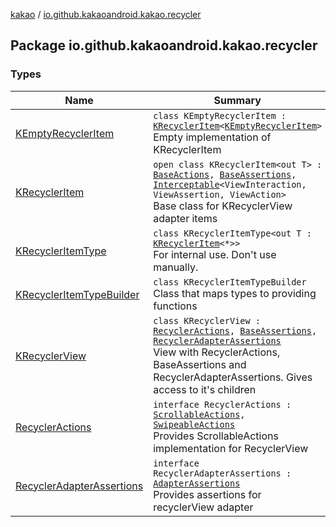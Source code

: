 [kakao](../index.md) / [io.github.kakaoandroid.kakao.recycler](./index.md)

## Package io.github.kakaoandroid.kakao.recycler

### Types

| Name | Summary |
|---|---|
| [KEmptyRecyclerItem](-k-empty-recycler-item/index.md) | `class KEmptyRecyclerItem : `[`KRecyclerItem`](-k-recycler-item/index.md)`<`[`KEmptyRecyclerItem`](-k-empty-recycler-item/index.md)`>`<br>Empty implementation of KRecyclerItem |
| [KRecyclerItem](-k-recycler-item/index.md) | `open class KRecyclerItem<out T> : `[`BaseActions`](../io.github.kakaoandroid.kakao.common.actions/-base-actions/index.md)`, `[`BaseAssertions`](../io.github.kakaoandroid.kakao.common.assertions/-base-assertions/index.md)`, `[`Interceptable`](../io.github.kakaoandroid.kakao.intercept/-interceptable/index.md)`<ViewInteraction, ViewAssertion, ViewAction>`<br>Base class for KRecyclerView adapter items |
| [KRecyclerItemType](-k-recycler-item-type/index.md) | `class KRecyclerItemType<out T : `[`KRecyclerItem`](-k-recycler-item/index.md)`<*>>`<br>For internal use. Don't use manually. |
| [KRecyclerItemTypeBuilder](-k-recycler-item-type-builder/index.md) | `class KRecyclerItemTypeBuilder`<br>Class that maps types to providing functions |
| [KRecyclerView](-k-recycler-view/index.md) | `class KRecyclerView : `[`RecyclerActions`](-recycler-actions/index.md)`, `[`BaseAssertions`](../io.github.kakaoandroid.kakao.common.assertions/-base-assertions/index.md)`, `[`RecyclerAdapterAssertions`](-recycler-adapter-assertions/index.md)<br>View with RecyclerActions, BaseAssertions and RecyclerAdapterAssertions. Gives access to it's children |
| [RecyclerActions](-recycler-actions/index.md) | `interface RecyclerActions : `[`ScrollableActions`](../io.github.kakaoandroid.kakao.common.actions/-scrollable-actions/index.md)`, `[`SwipeableActions`](../io.github.kakaoandroid.kakao.common.actions/-swipeable-actions/index.md)<br>Provides ScrollableActions implementation for RecyclerView |
| [RecyclerAdapterAssertions](-recycler-adapter-assertions/index.md) | `interface RecyclerAdapterAssertions : `[`AdapterAssertions`](../io.github.kakaoandroid.kakao.common.assertions/-adapter-assertions/index.md)<br>Provides assertions for recyclerView adapter |
